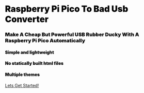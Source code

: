 
<h1 style='color:black; font-weight: 900'>Raspberry Pi Pico To Bad Usb Converter </h1> 

<h3 style='color:black; font-weight: 900'>Make A Cheap But Powerful USB Rubber Ducky With A Raspberry Pi Pico Automatically</h3>

<h4 style='color:black; font-weight: 900'>Simple and lightweight</h4>
<h4 style='color:black; font-weight: 900'>No statically built html files</h4>
<h4 style='color:black; font-weight: 900'>Multiple themes</h4>


[Lets Get Started!](#install)
